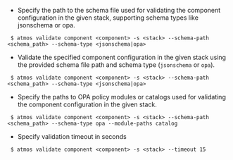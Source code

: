 - Specify the path to the schema file used for validating the component configuration in the given stack, supporting schema types like jsonschema or opa.

```shell
 $ atmos validate component <component> -s <stack> --schema-path <schema_path> --schema-type <jsonschema|opa>
```

- Validate the specified component configuration in the given stack using the provided schema file path and schema type (`jsonschema` or `opa`).

```shell
 $ atmos validate component <component> -s <stack> --schema-path <schema_path> --schema-type <jsonschema|opa>
```

- Specify the paths to OPA policy modules or catalogs used for validating the component configuration in the given stack.

```shell
 $ atmos validate component <component> -s <stack> --schema-path <schema_path> --schema-type opa --module-paths catalog
```

- Specify validation timeout in seconds

```shell
 $ atmos validate component <component> -s <stack> --timeout 15
```

